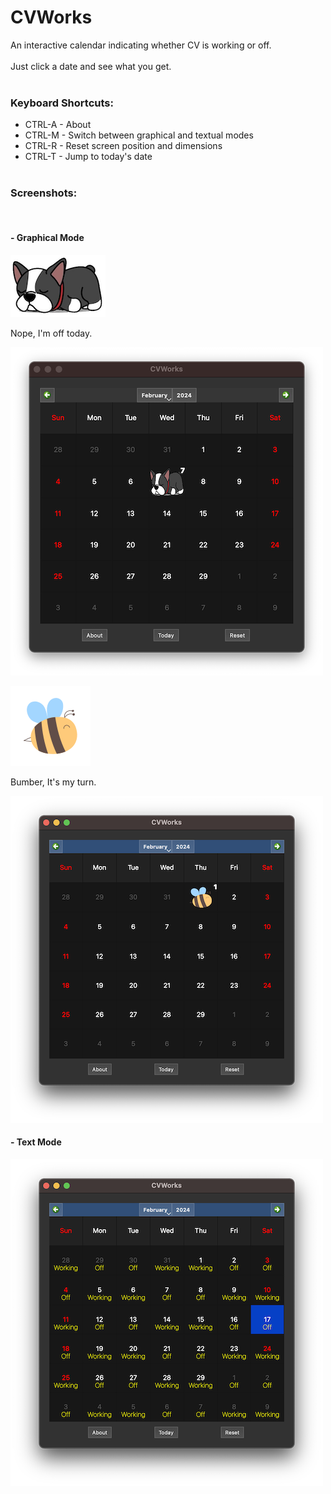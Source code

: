 # CVWorks

An interactive calendar indicating whether CV is working or off.<br>
<br>
Just click a date and see what you get.
<br><br>
### Keyboard Shortcuts:

- CTRL-A - About
- CTRL-M - Switch between graphical and textual modes
- CTRL-R - Reset screen position and dimensions
- CTRL-T - Jump to today's date
<br><br> 
### Screenshots:
<br>

#### - Graphical Mode

![Off Image](readme-off.png)

Nope, I'm off today.

![OFF](screenshot-off.png)

![Works](readme-works.png)

Bumber, It's my turn.

![WORKS](screenshot-works.png)

#### - Text Mode

![Text Mode](screenshot-text-mode.png)
